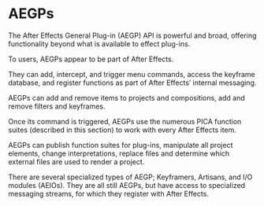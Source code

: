 <a id="aegps-aegps"></a>

# AEGPs

The After Effects General Plug-in (AEGP) API is powerful and broad, offering functionality beyond what is available to effect plug-ins.

To users, AEGPs appear to be part of After Effects.

They can add, intercept, and trigger menu commands, access the keyframe database, and register functions as part of After Effects’ internal messaging.

AEGPs can add and remove items to projects and compositions, add and remove filters and keyframes.

Once its command is triggered, AEGPs use the numerous PICA function suites (described in this section) to work with every After Effects item.

AEGPs can publish function suites for plug-ins, manipulate all project elements, change interpretations, replace files and determine which external files are used to render a project.

There are several specialized types of AEGP; Keyframers, Artisans, and I/O modules (AEIOs). They are all still AEGPs, but have access to specialized messaging streams, for which they register with After Effects.
